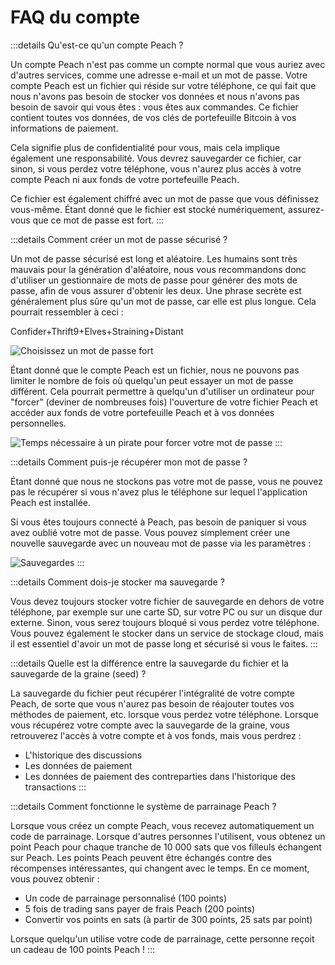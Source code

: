 # FAQ du compte

:::details Qu'est-ce qu'un compte Peach ?

Un compte Peach n'est pas comme un compte normal que vous auriez avec d'autres services, comme une adresse e-mail et un mot de passe. Votre compte Peach est un fichier qui réside sur votre téléphone, ce qui fait que nous n'avons pas besoin de stocker vos données et nous n'avons pas besoin de savoir qui vous êtes : vous êtes aux commandes. Ce fichier contient toutes vos données, de vos clés de portefeuille Bitcoin à vos informations de paiement.

Cela signifie plus de confidentialité pour vous, mais cela implique également une responsabilité. Vous devrez sauvegarder ce fichier, car sinon, si vous perdez votre téléphone, vous n'aurez plus accès à votre compte Peach ni aux fonds de votre portefeuille Peach.

Ce fichier est également chiffré avec un mot de passe que vous définissez vous-même. Étant donné que le fichier est stocké numériquement, assurez-vous que ce mot de passe est fort.
:::

:::details Comment créer un mot de passe sécurisé ?

Un mot de passe sécurisé est long et aléatoire. Les humains sont très mauvais pour la génération d'aléatoire, nous vous recommandons donc d'utiliser un gestionnaire de mots de passe pour générer des mots de passe, afin de vous assurer d'obtenir les deux. Une phrase secrète est généralement plus sûre qu'un mot de passe, car elle est plus longue. Cela pourrait ressembler à ceci :

Confider+Thrift9+Elves+Straining+Distant

![Choisissez un mot de passe fort](/img/faq/account/StrongPassword.png)

Étant donné que le compte Peach est un fichier, nous ne pouvons pas limiter le nombre de fois où quelqu'un peut essayer un mot de passe différent. Cela pourrait permettre à quelqu'un d'utiliser un ordinateur pour "forcer" (deviner de nombreuses fois) l'ouverture de votre fichier Peach et accéder aux fonds de votre portefeuille Peach et à vos données personnelles.

![Temps nécessaire à un pirate pour forcer votre mot de passe](/img/faq/account/PWBruteForce.png)
:::

:::details Comment puis-je récupérer mon mot de passe ?

Étant donné que nous ne stockons pas votre mot de passe, vous ne pouvez pas le récupérer si vous n'avez plus le téléphone sur lequel l'application Peach est installée.

Si vous êtes toujours connecté à Peach, pas besoin de paniquer si vous avez oublié votre mot de passe. Vous pouvez simplement créer une nouvelle sauvegarde avec un nouveau mot de passe via les paramètres :

![Sauvegardes](/img/faq/account/backups.png)
:::

:::details Comment dois-je stocker ma sauvegarde ?

Vous devez toujours stocker votre fichier de sauvegarde en dehors de votre téléphone, par exemple sur une carte SD, sur votre PC ou sur un disque dur externe. Sinon, vous serez toujours bloqué si vous perdez votre téléphone. Vous pouvez également le stocker dans un service de stockage cloud, mais il est essentiel d'avoir un mot de passe long et sécurisé si vous le faites.
:::

:::details Quelle est la différence entre la sauvegarde du fichier et la sauvegarde de la graine (seed) ?

La sauvegarde du fichier peut récupérer l'intégralité de votre compte Peach, de sorte que vous n'aurez pas besoin de réajouter toutes vos méthodes de paiement, etc. lorsque vous perdez votre téléphone. Lorsque vous récupérez votre compte avec la sauvegarde de la graine, vous retrouverez l'accès à votre compte et à vos fonds, mais vous perdrez :

- L'historique des discussions
- Les données de paiement
- Les données de paiement des contreparties dans l'historique des transactions
:::

:::details Comment fonctionne le système de parrainage Peach ?

Lorsque vous créez un compte Peach, vous recevez automatiquement un code de parrainage. Lorsque d'autres personnes l'utilisent, vous obtenez un point Peach pour chaque tranche de 10 000 sats que vos filleuls échangent sur Peach. Les points Peach peuvent être échangés contre des récompenses intéressantes, qui changent avec le temps. En ce moment, vous pouvez obtenir :

- Un code de parrainage personnalisé (100 points)
- 5 fois de trading sans payer de frais Peach (200 points)
- Convertir vos points en sats (à partir de 300 points, 25 sats par point)

Lorsque quelqu'un utilise votre code de parrainage, cette personne reçoit un cadeau de 100 points Peach !
:::
